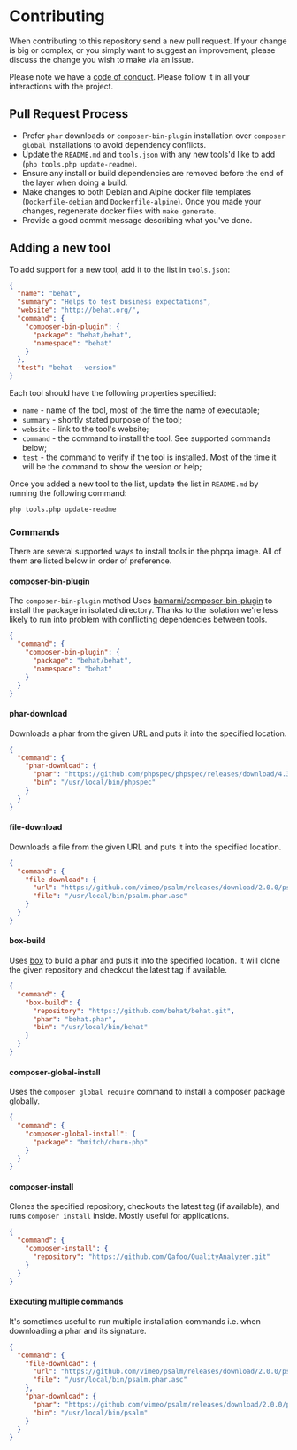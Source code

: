 # Contributing

When contributing to this repository send a new pull request.
If your change is big or complex, or you simply want to suggest an improvement,
please discuss the change you wish to make via an issue.

Please note we have a [code of conduct](CODE_OF_CONDUCT.md). Please follow it in all your interactions with the project.

## Pull Request Process

* Prefer `phar` downloads or `composer-bin-plugin` installation over `composer global` installations to avoid dependency conflicts.
* Update the `README.md` and `tools.json` with any new tools'd like to add (`php tools.php update-readme`).
* Ensure any install or build dependencies are removed before the end of the layer when doing a build.
* Make changes to both Debian and Alpine docker file templates (`Dockerfile-debian` and `Dockerfile-alpine`).
  Once you made your changes, regenerate docker files with `make generate`.
* Provide a good commit message describing what you've done.

## Adding a new tool

To add support for a new tool, add it to the list in `tools.json`:

```json
{
  "name": "behat",
  "summary": "Helps to test business expectations",
  "website": "http://behat.org/",
  "command": {
    "composer-bin-plugin": {
      "package": "behat/behat",
      "namespace": "behat"
    }
  },
  "test": "behat --version"
}
```

Each tool should have the following properties specified:

* `name` - name of the tool, most of the time the name of executable;
* `summary` - shortly stated purpose of the tool;
* `website` - link to the tool's website;
* `command` - the command to install the tool. See supported commands below;
* `test` - the command to verify if the tool is installed. Most of the time it will be the command to show the version or help;

Once you added a new tool to the list, update the list in `README.md` by running the following command:

```bash
php tools.php update-readme
```

### Commands

There are several supported ways to install tools in the phpqa image.
All of them are listed below in order of preference.

#### composer-bin-plugin

The `composer-bin-plugin` method Uses [bamarni/composer-bin-plugin](https://github.com/bamarni/composer-bin-plugin)
to install the package in isolated directory.
Thanks to the isolation we're less likely to run into problem with conflicting dependencies between tools.

```json
{
  "command": {
    "composer-bin-plugin": {
      "package": "behat/behat",
      "namespace": "behat"
    }
  }
}
```

#### phar-download

Downloads a phar from the given URL and puts it into the specified location.

```json
{
  "command": {
    "phar-download": {
      "phar": "https://github.com/phpspec/phpspec/releases/download/4.3.0/phpspec.phar",
      "bin": "/usr/local/bin/phpspec"
    }
  }
}
```

#### file-download

Downloads a file from the given URL and puts it into the specified location.

```json
{
  "command": {
    "file-download": {
      "url": "https://github.com/vimeo/psalm/releases/download/2.0.0/psalm.phar.asc",
      "file": "/usr/local/bin/psalm.phar.asc"
    }
  }
}
```

#### box-build

Uses [box](https://box-project.github.io/box2/) to build a phar and puts it into the specified location.
It will clone the given repository and checkout the latest tag if available.

```json
{
  "command": {
    "box-build": {
      "repository": "https://github.com/behat/behat.git",
      "phar": "behat.phar",
      "bin": "/usr/local/bin/behat"
    }
  }
}
```

#### composer-global-install

Uses the `composer global require` command to install a composer package globally.

```json
{
  "command": {
    "composer-global-install": {
      "package": "bmitch/churn-php"
    }
  }
}
```

#### composer-install

Clones the specified repository, checkouts the latest tag (if available), and runs `composer install` inside.
Mostly useful for applications.

```json
{
  "command": {
    "composer-install": {
      "repository": "https://github.com/Qafoo/QualityAnalyzer.git"
    }
  }
}
```

#### Executing multiple commands

It's sometimes useful to run multiple installation commands i.e. when downloading a phar and its signature.

```json
{
  "command": {
    "file-download": {
      "url": "https://github.com/vimeo/psalm/releases/download/2.0.0/psalm.phar.asc",
      "file": "/usr/local/bin/psalm.phar.asc"
    },
    "phar-download": {
      "phar": "https://github.com/vimeo/psalm/releases/download/2.0.0/psalm.phar",
      "bin": "/usr/local/bin/psalm"
    }
  }
}
```
